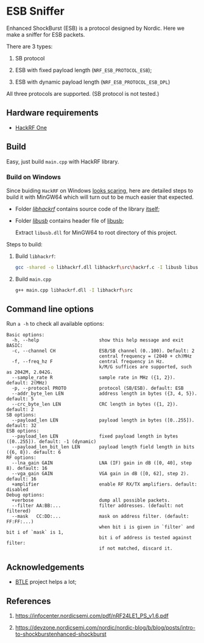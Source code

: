 # ESB Sniffer

Enhanced ShockBurst (ESB) is a protocol designed by Nordic. Here we make
a sniffer for ESB packets.

There are 3 types:

1. SB protocol

1. ESB with fixed payload length (`NRF_ESB_PROTOCOL_ESB`);

1. ESB with dynamic payload length (`NRF_ESB_PROTOCOL_ESB_DPL`)

All three protocols are supported. (SB protocol is not tested.)

## Hardware requirements

* [HackRF One](https://greatscottgadgets.com/hackrf/one/)

## Build

Easy, just build `main.cpp` with HackRF library.

### Build on Windows

Since buiding `HackRF` on Windows [looks scaring](https://hackrf.readthedocs.io/en/latest/installing_hackrf_software.html#windows-prerequisites-for-cygwin-mingw-or-visual-studio),
here are detailed steps to build it with MinGW64 which will turn out to be much easier that expected.

* Folder [_libhackrf_](libhackrf) contains source code of the library [itself](https://github.com/greatscottgadgets/hackrf/tree/master/host/libhackrf);

* Folder [_libusb_](libusb) contains header file of [libusb](https://github.com/libusb/libusb/releases/tag/v1.0.27);

    Extract `libusb.dll` for MinGW64 to root directory of this project.

Steps to build:

1. Build `libhackrf`:

    ```sh
    gcc -shared -o libhackrf.dll libhackrf\src\hackrf.c -I libusb libusb-1.0.dll
    ```

1. Build `main.cpp`

    ```sh
    g++ main.cpp libhackrf.dll -I libhackrf\src
    ```

## Command line options

Run `a -h` to check all available options:

```
Basic options:
  -h, --help                      show this help message and exit
BASIC:
  -c, --channel CH                ESB/SB channel (0..100). Default: 2
                                  central frequency = (2040 + ch)MHz
  -f, --freq_hz F                 central frequency in Hz.
                                  k/M/G suffices are supported, such as 2042M, 2.042G.
  --sample_rate R                 sample rate in MHz ({1, 2}). default: 2(MHz)
  -p, --protocol PROTO            protocol (SB/ESB). default: ESB
  --addr_byte_len LEN             address length in bytes ({3, 4, 5}). default: 5
  --crc_byte_len LEN              CRC length in bytes ({1, 2}). default: 2
SB options:
  --payload_len LEN               payload length in bytes ([0..255]). default: 32
ESB options:
  --payload_len LEN               fixed payload length in bytes ([0..255]). default: -1 (dynamic)
  --payload_len_bit_len LEN       payload length field length in bits ({6, 8}). default: 6
RF options:
  --lna_gain GAIN                 LNA (IF) gain in dB ([0, 40], step 8). default: 16
  --vga_gain GAIN                 VGA gain in dB ([0, 62], step 2). default: 16
  +amplifier                      enable RF RX/TX amplifiers. default: disabled
Debug options:
  +verbose                        dump all possible packets.
  --filter AA:BB:...              filter addresses. (default: not filtered)
  --mask   CC:DD:...              mask on address filter. (default: FF:FF:...)
                                  when bit i is given in `filter` and bit i of `mask` is 1,
                                  bit i of address is tested against filter:
                                  if not matched, discard it.
```

## Acknowledgements

* [BTLE](https://github.com/JiaoXianjun/BTLE) project helps a lot;

## References

1. https://infocenter.nordicsemi.com/pdf/nRF24LE1_PS_v1.6.pdf

1. https://devzone.nordicsemi.com/nordic/nordic-blog/b/blog/posts/intro-to-shockburstenhanced-shockburst


